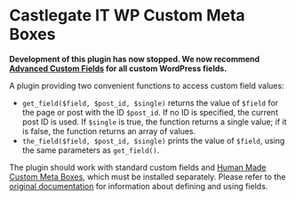 # Castlegate IT WP Custom Meta Boxes #

**Development of this plugin has now stopped. We now recommend [Advanced Custom Fields](http://www.advancedcustomfields.com/) for all custom WordPress fields.**

A plugin providing two convenient functions to access custom field values:

*   `get_field($field, $post_id, $single)` returns the value of `$field` for the page or post with the ID `$post_id`. If no ID is specified, the current post ID is used. If `$single` is true, the function returns a single value; if it is false, the function returns an array of values.
*   `the_field($field, $post_id, $single)` prints the value of `$field`, using the same parameters as `get_field()`.

The plugin should work with standard custom fields and [Human Made Custom Meta Boxes](https://github.com/humanmade/Custom-Meta-Boxes), which must be installed separately. Please refer to the [original documentation](https://github.com/humanmade/Custom-Meta-Boxes/wiki) for information about defining and using fields.
